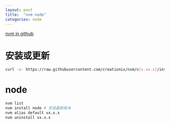 ```yaml
---
layout: post
title:  "nvm node"
categories: node
---
```

[nvm in github](https://github.com/creationix/nvm)
# 安装或更新
``` bash
curl -o- https://raw.githubusercontent.com/creationix/nvm/v[x.xx.x]/install.sh | bash
```
# node
``` bash
nvm list
nvm install node # 安装最新版本
nvm alias default vx.x.x
nvm uninstall vx.x.x
```
